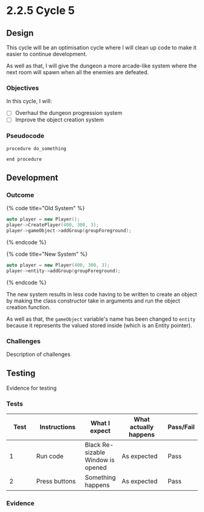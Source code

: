 # 2.2.5 Cycle 5

## Design

This cycle will be an optimisation cycle where I will clean up code to make it easier to continue development.

As well as that, I will give the dungeon a more arcade-like system where the next room will spawn when all the enemies are defeated.

### Objectives

In this cycle, I will:

* [ ] Overhaul the dungeon progression system
* [ ] Improve the object creation system

### Pseudocode

```
procedure do_something
    
end procedure
```

## Development

### Outcome

{% code title="Old System" %}
```cpp
auto player = new Player();
player->CreatePlayer(400, 300, 3);
player->gameObject->addGroup(groupForeground);
```
{% endcode %}

{% code title="New System" %}
```cpp
auto player = new Player(400, 300, 3);
player->entity->addGroup(groupForeground);
```
{% endcode %}

The new system results in less code having to be written to create an object by making the class constructor take in arguments and run the object creation function.

As well as that, the `gameObject` variable's name has been changed to `entity` because it represents the valued stored inside (which is an Entity pointer).

### Challenges

Description of challenges

## Testing

Evidence for testing

### Tests

<table><thead><tr><th width="90">Test</th><th width="141">Instructions</th><th>What I expect</th><th width="163">What actually happens</th><th>Pass/Fail</th></tr></thead><tbody><tr><td>1</td><td>Run code</td><td>Black Re-sizable Window is opened</td><td>As expected</td><td>Pass</td></tr><tr><td>2</td><td>Press buttons</td><td>Something happens</td><td>As expected</td><td>Pass</td></tr></tbody></table>

### Evidence
